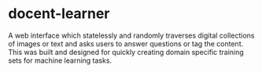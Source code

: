 docent-learner
==============

A web interface which statelessly and randomly traverses digital collections of images or text and asks users to answer questions or tag the content. This was built and designed for quickly creating domain specific training sets for machine learning tasks.
